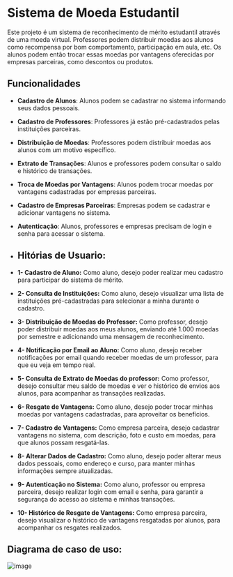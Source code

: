 # Sistema de Moeda Estudantil

Este projeto é um sistema de reconhecimento de mérito estudantil através de uma moeda virtual. Professores podem distribuir moedas aos alunos como recompensa por bom comportamento, participação em aula, etc. Os alunos podem então trocar essas moedas por vantagens oferecidas por empresas parceiras, como descontos ou produtos.

## Funcionalidades

- **Cadastro de Alunos**: Alunos podem se cadastrar no sistema informando seus dados pessoais.
- **Cadastro de Professores**: Professores já estão pré-cadastrados pelas instituições parceiras.
- **Distribuição de Moedas**: Professores podem distribuir moedas aos alunos com um motivo específico.
- **Extrato de Transações**: Alunos e professores podem consultar o saldo e histórico de transações.
- **Troca de Moedas por Vantagens**: Alunos podem trocar moedas por vantagens cadastradas por empresas parceiras.
- **Cadastro de Empresas Parceiras**: Empresas podem se cadastrar e adicionar vantagens no sistema.
- **Autenticação**: Alunos, professores e empresas precisam de login e senha para acessar o sistema.

- ## Hitórias de Usuario:

- **1- Cadastro de Aluno:**
Como aluno, desejo poder realizar meu cadastro para participar do sistema de mérito.

- **2- Consulta de Instituições:**
Como aluno, desejo visualizar uma lista de instituições pré-cadastradas para selecionar a minha durante o cadastro.

- **3- Distribuição de Moedas do Professor:**
Como professor, desejo poder distribuir moedas aos meus alunos, enviando até 1.000 moedas por semestre e adicionando uma mensagem de reconhecimento.

- **4- Notificação por Email ao Aluno:**
Como aluno, desejo receber notificações por email quando receber moedas de um professor, para que eu veja em tempo real.

- **5- Consulta de Extrato de Moedas do professor:**
Como professor, desejo consultar meu saldo de moedas e ver o histórico de envios aos alunos, para acompanhar as transações realizadas.

- **6- Resgate de Vantagens:**
Como aluno, desejo poder trocar minhas moedas por vantagens cadastradas, para aproveitar os benefícios.

- **7- Cadastro de Vantagens:**
Como empresa parceira, desejo cadastrar vantagens no sistema, com descrição, foto e custo em moedas, para que alunos possam resgatá-las.

- **8- Alterar Dados de Cadastro:**
Como aluno, desejo poder alterar meus dados pessoais, como endereço e curso, para manter minhas informações sempre atualizadas.

- **9- Autenticação no Sistema:**
Como aluno, professor ou empresa parceira, desejo realizar login com email e senha, para garantir a segurança do acesso ao sistema e minhas transações.

- **10- Histórico de Resgate de Vantagens:**
Como empresa parceira, desejo visualizar o histórico de vantagens resgatadas por alunos, para acompanhar os resgates realizados.


## Diagrama de caso de uso: 
![image](https://github.com/user-attachments/assets/de65963e-05dd-42d9-b276-bb4b257440f4)

